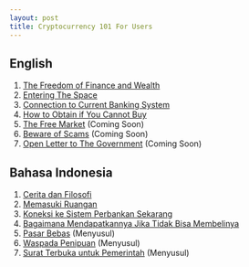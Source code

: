 ```yaml
---
layout: post
title: Cryptocurrency 101 For Users
---
```


## English

1. [The Freedom of Finance and Wealth](https://www.publish0x.com/cryptocurrency-101-for-users/cryptocurrency-101-for-users-chapter-1-the-freedom-of-financ-xjjwldn?a=4oeEw0Yb0B&tid=course)
2. [Entering The Space](https://www.publish0x.com/cryptocurrency-101-for-users/cryptocurrency-101-for-users-chapter-2-entering-the-space-xqolvpw?a=4oeEw0Yb0B&tid=course)
3. [Connection to Current Banking System](https://www.publish0x.com/0fajarpurnama0/cryptocurrency-101-chapter-3-connection-to-current-banking-s-xroxowl?a=4oeEw0Yb0B&tid=course)
4. [How to Obtain if You Cannot Buy](https://www.publish0x.com/cryptocurrency-101-for-users/cryptocurrency-101-for-users-chapter-4-how-to-obtain-if-you-xjjgknn?a=4oeEw0Yb0B&tid=course)
5. [The Free Market](https://0fajarpurnama0.github.io/cryptocurrency/2020/12/10/cryptocurrency-101-chapter-5) (Coming Soon)
6. [Beware of Scams](https://youtu.be/ZUAy9UXxlrk) (Coming Soon)
7. [Open Letter to The Government](https://0fajarpurnama0.github.io/cryptocurrency/2021/12/07/cryptocurrency-101-chapter-7) (Coming Soon)

## Bahasa Indonesia

1. [Cerita dan Filosofi](https://youtu.be/MRkkj0CsNtU)
2. [Memasuki Ruangan](https://www.publish0x.com/cryptocurrency-101-for-users/mata-uang-kripto-101-untuk-pengguna-bab-2-memasuki-ruangan-xxokony?a=4oeEw0Yb0B&tid=course)
3. [Koneksi ke Sistem Perbankan Sekarang](https://www.publish0x.com/0fajarpurnama0/mata-uang-kripto-101-untuk-pengguna-bab-3-koneksi-ke-sistem-xpjxkwl?a=4oeEw0Yb0B&tid=course)
4. [Bagaimana Mendapatkannya Jika Tidak Bisa Membelinya](https://www.publish0x.com/cryptocurrency-101-for-users/mata-uang-kripto-101-untuk-pengguna-bab-4-bagaimana-mendapat-xnlokkw?a=4oeEw0Yb0B&tid=course)
5. [Pasar Bebas](https://youtu.be/kY8vHqlcEw0) (Menyusul)
6. [Waspada Penipuan](https://youtu.be/ZUAy9UXxlrk) (Menyusul)
7. [Surat Terbuka untuk Pemerintah](https://0fajarpurnama0.github.io/cryptocurrency/2021/12/07/cryptocurrency-101-chapter-7) (Menyusul)